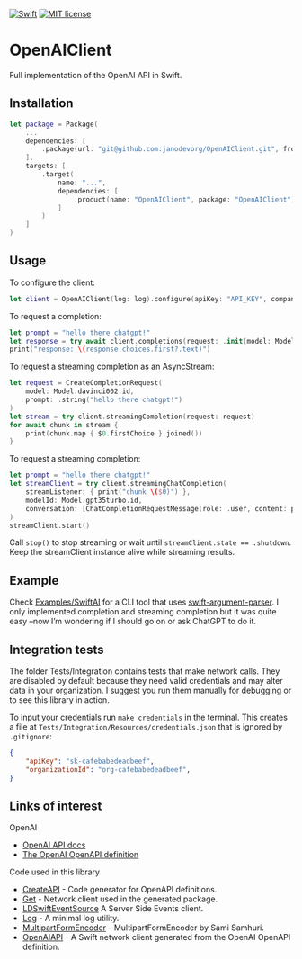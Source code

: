 [![Swift](https://github.com/janodevorg/OpenAIAPI/actions/workflows/swift.yml/badge.svg)](https://github.com/janodevorg/OpenAIAPI/actions/workflows/swift.yml) [![MIT license](http://img.shields.io/badge/license-MIT-lightgrey.svg)](http://opensource.org/licenses/MIT)

# OpenAIClient

Full implementation of the OpenAI API in Swift. 

## Installation

```swift
let package = Package(
    ...
    dependencies: [
        .package(url: "git@github.com:janodevorg/OpenAIClient.git", from: "2.0.0")
    ],
    targets: [
        .target(
            name: "...",
            dependencies: [
                .product(name: "OpenAIClient", package: "OpenAIClient")
            ]
        )
    ]
)
````

## Usage

To configure the client:
```swift
let client = OpenAIClient(log: log).configure(apiKey: "API_KEY", companyKey: "ORGANIZATION_ID")
```

To request a completion:
```swift
let prompt = "hello there chatgpt!"
let response = try await client.completions(request: .init(model: Model.davinci003.id, prompt: .string(prompt)))
print("response: \(response.choices.first?.text)")
```

To request a streaming completion as an AsyncStream:
```swift
let request = CreateCompletionRequest(
    model: Model.davinci002.id,
    prompt: .string("hello there chatgpt!")
)
let stream = try client.streamingCompletion(request: request)
for await chunk in stream {
    print(chunk.map { $0.firstChoice }.joined())
}
```

To request a streaming completion:
```swift
let prompt = "hello there chatgpt!"
let streamClient = try client.streamingChatCompletion(
    streamListener: { print("chunk \($0)") },
    modelId: Model.gpt35turbo.id,
    conversation: [ChatCompletionRequestMessage(role: .user, content: prompt)]
)
streamClient.start()
```
Call `stop()` to stop streaming or wait until `streamClient.state == .shutdown`. Keep the streamClient instance alive while streaming results.

## Example

Check [Examples/SwiftAI](https://github.com/janodevorg/OpenAIClient/tree/main/Examples/SwiftAI) for a CLI tool that uses [swift-argument-parser](https://github.com/apple/swift-argument-parser). I only implemented completion and streaming completion but it was quite easy –now I’m wondering if I should go on or ask ChatGPT to do it.

## Integration tests

The folder Tests/Integration contains tests that make network calls. They are disabled by default because they need valid credentials and may alter data in your organization. I suggest you run them manually for debugging or to see this library in action.

To input your credentials run `make credentials` in the terminal. This creates a file at `Tests/Integration/Resources/credentials.json` that is ignored by `.gitignore`:
```json
{
    "apiKey": "sk-cafebabedeadbeef",
    "organizationId": "org-cafebabedeadbeef",
}
```

## Links of interest

OpenAI
- [OpenAI API docs](https://beta.openai.com/docs/api-reference/introduction)
- [The OpenAI OpenAPI definition](https://github.com/openai/openai-openapi)

Code used in this library
- [CreateAPI](https://github.com/CreateAPI/CreateAPI) - Code generator for OpenAPI definitions.
- [Get](https://github.com/kean/Get) - Network client used in the generated package.
- [LDSwiftEventSource](https://github.com/launchdarkly/swift-eventsource) A Server Side Events client.
- [Log](https://github.com/janodevorg/OpenAIAPI) - A minimal log utility.
- [MultipartFormEncoder](https://gist.github.com/samsonjs/513ef76d3e324a66ec583b2df4329cd4) - MultipartFormEncoder by Sami Samhuri.
- [OpenAIAPI](https://github.com/janodevorg/OpenAIAPI) - A Swift network client generated from the OpenAI OpenAPI definition.
